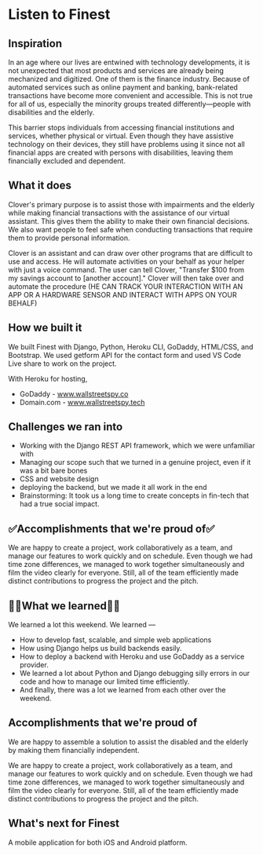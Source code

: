 # Listen to Finest

## Inspiration
In an age where our lives are entwined with technology developments, it is not unexpected that most products and services are already being mechanized and digitized. One of them is the finance industry. Because of automated services such as online payment and banking, bank-related transactions have become more convenient and accessible. This is not true for all of us, especially the minority groups treated differently—people with disabilities and the elderly. 

 This barrier stops individuals from accessing financial institutions and services, whether physical or virtual. Even though they have assistive technology on their devices, they still have problems using it since not all financial apps are created with persons with disabilities, leaving them financially excluded and dependent.

## What it does
Clover's primary purpose is to assist those with impairments and the elderly while making financial transactions with the assistance of our virtual assistant. This gives them the ability to make their own financial decisions. We also want people to feel safe when conducting transactions that require them to provide personal information.

Clover is an assistant and can draw over other programs that are difficult to use and access. He will automate activities on your behalf as your helper with just a voice command. The user can tell Clover, "Transfer $100 from my savings account to [another account]." Clover will then take over and automate the procedure (HE CAN TRACK YOUR INTERACTION WITH AN APP OR A HARDWARE SENSOR AND INTERACT WITH APPS ON YOUR BEHALF)

## How we built it

We built Finest with Django, Python, Heroku CLI, GoDaddy, HTML/CSS, and Bootstrap. We used getform API for the contact form and used VS Code Live share to work on the project.

With Heroku for hosting,

- GoDaddy - www.wallstreetspy.co
- Domain.com - www.wallstreetspy.tech

## Challenges we ran into

- Working with the Django REST API framework, which we were unfamiliar with 
- Managing our scope such that we turned in a genuine project, even if it was a bit bare bones
- CSS and website design
- deploying the backend, but we made it all work in the end
- Brainstorming: It took us a long time to create concepts in fin-tech that had a true social impact.
## ✅Accomplishments that we're proud of✅
We are happy to create a project, work collaboratively as a team, and manage our features to work quickly and on schedule.
Even though we had time zone differences, we managed to work together simultaneously and film the video clearly for everyone. Still, all of the team efficiently made distinct contributions to progress the project and the pitch.

## 🙋‍♂️What we learned🙋‍♂️
We learned a lot this weekend. We learned —

- How to develop fast, scalable, and simple web applications
- How using Django helps us build backends easily.
- How to deploy a backend with Heroku and use GoDaddy as a service provider.
- We learned a lot about Python and Django debugging silly errors in our code and how to manage our limited time efficiently.
- And finally, there was a lot we learned from each other over the weekend.



## Accomplishments that we're proud of
We are happy to assemble a solution to assist the disabled and the elderly by making them financially independent. 

We are happy to create a project, work collaboratively as a team, and manage our features to work quickly and on schedule. Even though we had time zone differences, we managed to work together simultaneously and film the video clearly for everyone. Still, all of the team efficiently made distinct contributions to progress the project and the pitch.

## What's next for Finest
A mobile application for both iOS and Android platform.
